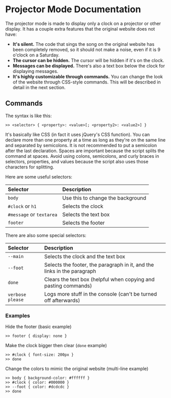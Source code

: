 # Projector Mode Documentation
The projector mode is made to display only a clock on a projector or other display. It has a couple extra features that the original website does not have:

- **It's silent.** The code that sings the song on the original website has been completely removed, so it should not make a noise, even if it is 9 o'clock on a Saturday.
- **The cursor can be hidden.** The cursor will be hidden if it's on the clock.
- **Messages can be displayed.** There's also a text box below the clock for displaying messages.
- **It's highly customizable through commands.** You can change the look of the website through CSS-style commands. This will be described in detail in the next section.

## Commands
The syntax is like this:
```
>> <selector> { <property>: <value>[; <property2>: <value2>] }
```
It's basically like CSS (in fact it uses jQuery's CSS function). You can declare more than one property at a time as long as they're on the same line and separated by semicolons. It is not recommended to put a semicolon after the last declaration. Spaces are important because the script splits the command at spaces. Avoid using colons, semicolons, and curly braces in selectors, properties, and values because the script also uses those characters for splitting.

Here are some useful selectors:

| Selector                 | Description                       |
| :----------------------- | :-------------------------------- |
| `body`                   | Use this to change the background |
| `#clock` or `h1`         | Selects the clock                 |
| `#message` or `textarea` | Selects the text box              |
| `footer`                 | Selects the footer                |

There are also some special selectors:

| Selector | Description                                                       |
| :------- | :---------------------------------------------------------------- |
| `--main` | Selects the clock and the text box                                |
| `--foot` | Selects the footer, the paragraph in it, and the links in the paragraph |
| `done`   | Clears the text box (helpful when copying and pasting commands)   |
| `verbose please` | Logs more stuff in the console (can't be turned off afterwards) |

### Examples
Hide the footer (basic example)
```
>> footer { display: none }
```

Make the clock bigger then clear (`done` example)
```
>> #clock { font-size: 200px }
>> done
```

Change the colors to mimic the original website (multi-line example)
```
>> body { background-color: #ffffff }
>> #clock { color: #000000 }
>> --foot { color: #dcdcdc }
>> done
```
